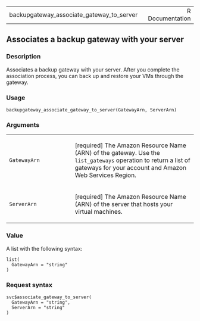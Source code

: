 <table style="width: 100%;">
<tbody>
<tr class="odd">
<td>backupgateway_associate_gateway_to_server</td>
<td style="text-align: right;">R Documentation</td>
</tr>
</tbody>
</table>

## Associates a backup gateway with your server

### Description

Associates a backup gateway with your server. After you complete the
association process, you can back up and restore your VMs through the
gateway.

### Usage

    backupgateway_associate_gateway_to_server(GatewayArn, ServerArn)

### Arguments

<table>
<colgroup>
<col style="width: 35%" />
<col style="width: 65%" />
</colgroup>
<tbody>
<tr class="odd">
<td><code
id="backupgateway_associate_gateway_to_server_:_GatewayArn">GatewayArn</code></td>
<td><p>[required] The Amazon Resource Name (ARN) of the gateway. Use the
<code>list_gateways</code> operation to return a list of gateways for
your account and Amazon Web Services Region.</p></td>
</tr>
<tr class="even">
<td><code
id="backupgateway_associate_gateway_to_server_:_ServerArn">ServerArn</code></td>
<td><p>[required] The Amazon Resource Name (ARN) of the server that
hosts your virtual machines.</p></td>
</tr>
</tbody>
</table>

### Value

A list with the following syntax:

    list(
      GatewayArn = "string"
    )

### Request syntax

    svc$associate_gateway_to_server(
      GatewayArn = "string",
      ServerArn = "string"
    )
